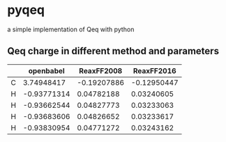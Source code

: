 # pyqeq
a simple implementation of Qeq with python
## Qeq charge in different method and parameters

|             | openbabel   | ReaxFF2008  | ReaxFF2016  |
| ----------- | ----------- |-------------|-------------|
|C            |  3.74948417 | -0.19207886 | -0.12950447 |
|H            | -0.93771314 |  0.04782188 |  0.03240605 |
|H            | -0.93662544 |  0.04827773 |  0.03233063 |
|H            | -0.93683606 |  0.04826652 |  0.03233617 |
|H            | -0.93830954 |  0.04771272 |  0.03243162 |
